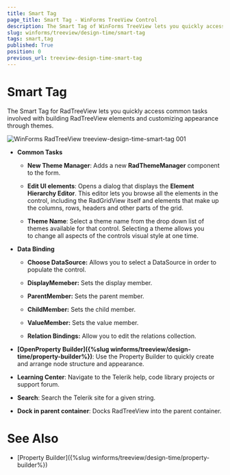 ```yaml
---
title: Smart Tag
page_title: Smart Tag - WinForms TreeView Control
description: The Smart Tag of WinForms TreeView lets you quickly access common tasks involved with building RadTreeView elements and customizing appearance.
slug: winforms/treeview/design-time/smart-tag
tags: smart,tag
published: True
position: 0
previous_url: treeview-design-time-smart-tag
---
```


# Smart Tag


The Smart Tag for RadTreeView lets you quickly access common tasks involved with building RadTreeView elements and customizing appearance through themes.

![WinForms RadTreeView treeview-design-time-smart-tag 001](images/treeview-design-time-smart-tag001.png)

* __Common Tasks__
    
    - __New Theme Manager__: Adds a new __RadThemeManager__ component to the form.

    - __Edit UI elements__: Opens a dialog that displays the __Element Hierarchy Editor__. This editor lets you browse all the elements in the control, including the RadGridView itself and elements that make up the columns, rows, headers and other parts of the grid. 

    - __Theme Name__: Select a theme name from the drop down list of themes available for that control. Selecting a theme allows you to change all aspects of the controls visual style at one time. 

* __Data Binding__

    - __Choose DataSource:__ Allows you to select a DataSource in order to populate the control.

    - __DisplayMemeber:__ Sets the display member.

    - __ParentMember:__ Sets the parent member.

    - __ChildMember:__ Sets the child member.
    
    - __ValueMember:__ Sets the value member.
    
    - __Relation Bindings:__ Allow you to edit the relations collection.


* __[OpenProperty Builder]({%slug winforms/treeview/design-time/property-builder%})__: Use the Property Builder to quickly create and arrange node structure and appearance.

* __Learning Center__: Navigate to the Telerik help, code library projects or support forum.

* __Search__: Search the Telerik site for a given string.


* __Dock in parent container__: Docks RadTreeView into the parent container.

# See Also
* [Property Builder]({%slug winforms/treeview/design-time/property-builder%})

